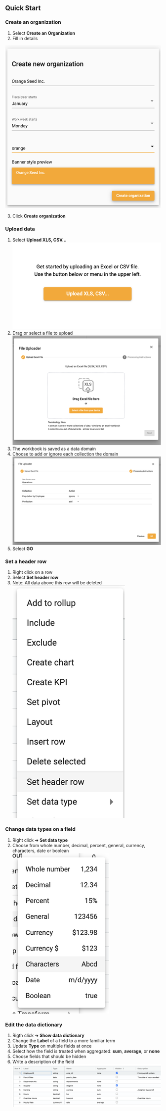 ## Quick Start
### Create an organization
1.  Select **Create an Organization**
2.  Fill in details

<img src="../assets/org_details.png"  style="width:600px;"></img>

3.  Click **Create organization**


### Upload data
1.  Select **Upload XLS, CSV...**
<img src="../assets/upload.png"  style="width:600px;"></img>
2.  Drag or select a file to upload
![upload_select](../assets/upload_select.png)
3.  The workbook is saved as a data domain
4.  Choose to add or ignore each collection the domain
![add_ignore](../assets/add_ignore.png)
5.  Select **GO**



### Set a header row
1.  Right click on a row
2.  Select **Set header row**
3.  Note:  All data above this row will be deleted
![header_row](../assets/header_row.png)



### Change data types on a field
1.  Right click ➔ **Set data type**
2.  Choose from whole number, decimal, percent, general, currency, characters, date or boolean
![data_type](../assets/data_type.png)



### Edit the data dictionary
1.  Rigth click ➔ **Show data dictionary**
2.  Change the **Label** of a field to a more familiar term
3.  Update **Type** on multiple fields at once
4.  Select how the field is treated when aggregated: **sum**, **average**, or **none**
5.  Choose fields that should be hidden
6.  Write a description of the field 
![dictionary](../assets/dictionary.png)

